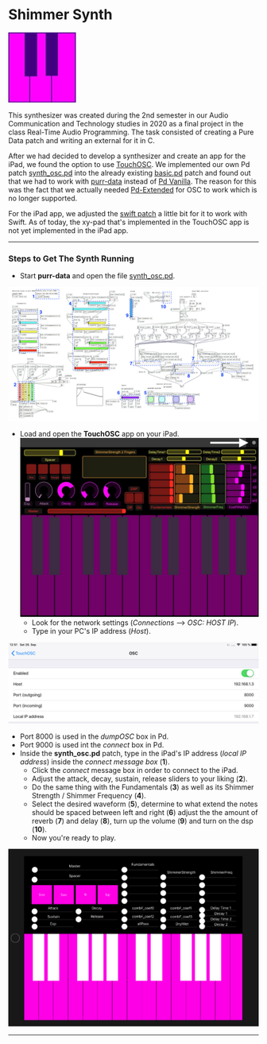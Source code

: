 # Shimmer Synth 
![Logo](https://github.com/thomaschhh/RTAP-Synthesizer/blob/master/Images/projectlogo.jpg?raw=true)

This synthesizer was created during the 2nd semester in our Audio Communication and Technology studies in 2020 as a final project in the class Real-Time Audio Programming. The task consisted of creating a Pure Data patch and writing an external for it in C. 

After we had decided to develop a synthesizer and create an app for the iPad, we found the option to use [TouchOSC](https://hexler.net/docs/touchosc-getting-started). 
We implemented our own Pd patch [synth_osc.pd](https://github.com/thomaschhh/RTAP-Synthesizer/blob/master/PureData/synth_osc.pd) into the already existing [basic.pd](https://hexler.net/pub/touchosc/basic.pd) patch and found out that we had to work with [purr-data](https://agraef.github.io/purr-data/) instead of [Pd Vanilla](http://puredata.info/downloads/pure-data). The reason for this was the fact that we actually needed [Pd-Extended](http://puredata.info/downloads/pd-extended) for OSC to work which is no longer supported.

For the iPad app, we adjusted the [swift patch](https://github.com/thomaschhh/RTAP-Synthesizer/blob/master/PureData/synth_swift.pd) a little bit for it to work with Swift.
As of today, the xy-pad that's implemented in the TouchOSC app is not yet implemented in the iPad app.

***

### Steps to Get The Synth Running

- Start **purr-data** and open the file [synth_osc.pd](https://github.com/thomaschhh/RTAP-Synthesizer/blob/master/PureData/synth_osc.pd).

![Entire Pd Patch](https://github.com/thomaschhh/RTAP-Synthesizer/blob/master/Images/pd_patch.png?raw=true)

- Load and open the **TouchOSC** app on your iPad.
![Entire Pd Patch](https://github.com/thomaschhh/RTAP-Synthesizer/blob/master/Images/osc_layout.jpg?raw=true)
    - Look for the network settings (*Connections* --> *OSC: HOST IP*).
    - Type in your PC's IP address (*Host*).
    
![Entire Pd Patch](https://github.com/thomaschhh/RTAP-Synthesizer/blob/master/Images/osc_connections.jpg?raw=true)

- Port 8000 is used in the *dumpOSC* box in Pd. 
- Port 9000 is used int the *connect* box in Pd.
- Inside the **synth_osc.pd** patch, type in the iPad's IP address (*local IP address*) inside the *connect message box* (**1**).
    - Click the *connect* message box in order to connect to the iPad.
    - Adjust the attack, decay, sustain, release sliders to your liking (**2**).
    - Do the same thing with the Fundamentals (**3**) as well as its Shimmer Strength / Shimmer Frequency (**4**).
    - Select the desired waveform (**5**), determine to what extend the notes should be spaced between left and right (**6**) adjust the the amount of reverb (**7**)  and delay (**8**), turn up the volume (**9**) and turn on the dsp (**10**). 
    - Now you're ready to play. 
    
![iPad App](https://github.com/thomaschhh/RTAP-Synthesizer/blob/master/Images/ipad.png?raw=true)

***
    
